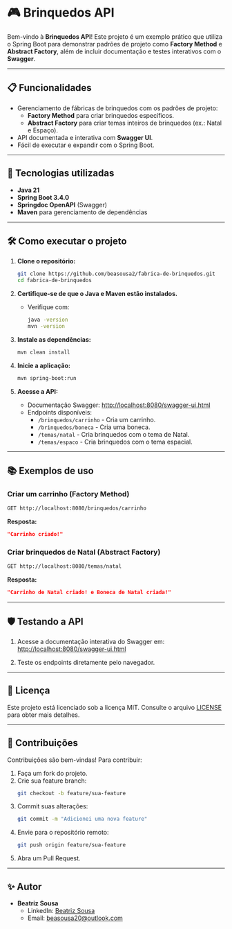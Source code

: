 # 🎮 Brinquedos API

Bem-vindo à **Brinquedos API**! Este projeto é um exemplo prático que utiliza o Spring Boot para demonstrar padrões de projeto como **Factory Method** e **Abstract Factory**, além de incluir documentação e testes interativos com o **Swagger**.

---

## 📋 Funcionalidades

- Gerenciamento de fábricas de brinquedos com os padrões de projeto:
  - **Factory Method** para criar brinquedos específicos.
  - **Abstract Factory** para criar temas inteiros de brinquedos (ex.: Natal e Espaço).
- API documentada e interativa com **Swagger UI**.
- Fácil de executar e expandir com o Spring Boot.

---

## 🚀 Tecnologias utilizadas

- **Java 21**
- **Spring Boot 3.4.0**
- **Springdoc OpenAPI** (Swagger)
- **Maven** para gerenciamento de dependências

---

## 🛠️ Como executar o projeto

1. **Clone o repositório:**
   ```bash
   git clone https://github.com/beasousa2/fabrica-de-brinquedos.git
   cd fabrica-de-brinquedos
   ```

2. **Certifique-se de que o Java e Maven estão instalados.**
   - Verifique com:
     ```bash
     java -version
     mvn -version
     ```

3. **Instale as dependências:**
   ```bash
   mvn clean install
   ```

4. **Inicie a aplicação:**
   ```bash
   mvn spring-boot:run
   ```

5. **Acesse a API:**
   - Documentação Swagger: [http://localhost:8080/swagger-ui.html](http://localhost:8080/swagger-ui.html)
   - Endpoints disponíveis:
     - `/brinquedos/carrinho` - Cria um carrinho.
     - `/brinquedos/boneca` - Cria uma boneca.
     - `/temas/natal` - Cria brinquedos com o tema de Natal.
     - `/temas/espaco` - Cria brinquedos com o tema espacial.

---

## 📚 Exemplos de uso

### Criar um carrinho (Factory Method)
```bash
GET http://localhost:8080/brinquedos/carrinho
```
**Resposta:**
```json
"Carrinho criado!"
```

### Criar brinquedos de Natal (Abstract Factory)
```bash
GET http://localhost:8080/temas/natal
```
**Resposta:**
```json
"Carrinho de Natal criado! e Boneca de Natal criada!"
```

---

## 🛡️ Testando a API

1. Acesse a documentação interativa do Swagger em:  
   [http://localhost:8080/swagger-ui.html](http://localhost:8080/swagger-ui.html)

2. Teste os endpoints diretamente pelo navegador.

---

## 📜 Licença

Este projeto está licenciado sob a licença MIT. Consulte o arquivo [LICENSE](LICENSE) para obter mais detalhes.

---

## 🤝 Contribuições

Contribuições são bem-vindas! Para contribuir:

1. Faça um fork do projeto.
2. Crie sua feature branch:
   ```bash
   git checkout -b feature/sua-feature
   ```
3. Commit suas alterações:
   ```bash
   git commit -m "Adicionei uma nova feature"
   ```
4. Envie para o repositório remoto:
   ```bash
   git push origin feature/sua-feature
   ```
5. Abra um Pull Request.

---

## ✨ Autor

- **Beatriz Sousa**
  - LinkedIn: [Beatriz Sousa](https://www.linkedin.com/in/bea-sousa-20/)
  - Email: beasousa20@outlook.com
